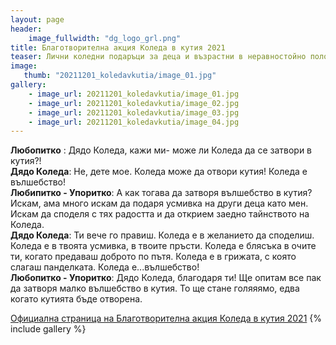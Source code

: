 ```yaml
---
layout: page
header:
    image_fullwidth: "dg_logo_grl.png"
title: Благотворителна акция Коледа в кутия 2021
teaser: Лични коледни подаръци за деца и възрастни в неравностойно положение в България
image:
   thumb: "20211201_koledavkutia/image_01.jpg"
gallery:
    - image_url: 20211201_koledavkutia/image_01.jpg
    - image_url: 20211201_koledavkutia/image_02.jpg
    - image_url: 20211201_koledavkutia/image_03.jpg
    - image_url: 20211201_koledavkutia/image_04.jpg
---
```


**Любопитко** : Дядо Коледа, кажи ми- може ли Коледа да се затвори в кутия?!  
**Дядо Коледа**: Не, дете мое. Коледа може да отвори кутия! Коледа е вълшебство!  
**Любипитко - Упоритко**: А как тогава да затворя вълшебство в кутия? Искам, ама много искам да подаря усмивка на други деца като мен. Искам да споделя с тях радостта и да открием заедно тайнството на Коледа.  
**Дядо Коледа**: Ти вече го правиш. Коледа е в желанието да споделиш. Коледа е в твоята усмивка, в твоите пръсти. Коледа е  блясъка в очите ти, когато предаваш доброто по пътя. Коледа е в грижата, с която слагаш панделката. Коледа е...вълшебство!  
**Любопитко - Упоритко**: Дядо Коледа, благодаря ти! Ще опитам все пак да затворя малко вълшебство в кутия. То ще стане голяяямо, едва когато кутията бъде отворена.  

[Официална страница на Благотворителна акция Коледа в кутия 2021](https://www.dobrasreshta.de/blagotvoritelna-akziya-koleda-v-kutiya-2021/)
{% include gallery %}